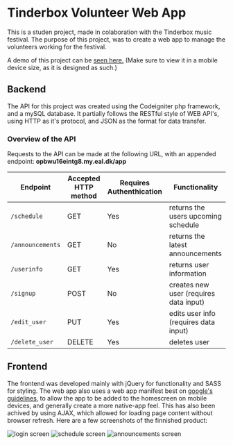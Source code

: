 # Tinderbox Volunteer Web App
This is a studen project, made in colaboration with the Tinderbox music festival.
The purpose of this project, was to create a web app to manage the volunteers working for the festival.

A demo of this project can be [seen here.](http://opbwu16eintg8.my.eal.dk/)
(Make sure to view it in a mobile device size, as it is designed as such.)
## Backend
The API for this project was created using the Codeigniter php framework, and a mySQL database.
It partially follows the RESTful style of WEB API's, using HTTP as it's protocol, and JSON as the format for data transfer.
### Overview of the API
Requests to the API can be made at the following URL, with an appended endpoint: **opbwu16eintg8.my.eal.dk/app**

Endpoint | Accepted HTTP method | Requires Authenthication | Functionality |
--- | --- | --- | ---
`/schedule` | GET | Yes | returns the users upcoming schedule
`/announcements` | GET | No | returns the latest announcements
`/userinfo` | GET | Yes | returns user information
`/signup` | POST | No | creates new user (requires data input)
`/edit_user` | PUT | Yes | edits user info (requires data input)
`/delete_user` | DELETE | Yes | deletes user

## Frontend
The frontend was developed mainly with jQuery for functionality and SASS for styling.
The web app also uses a web app manifest best on [google's guidelines](https://developers.google.com/web/fundamentals/engage-and-retain/web-app-manifest/), to allow the app to be added to the homescreen on mobile devices, and generally create a more native-app feel.
This has also been achived by using AJAX, which allowed for loading page content without browser refresh.
Here are a few screenshots of the finnished product:

![login screen][lg]   ![schedule screen][sch]   ![announcements screen][ann]

[lg]: https://cloud.githubusercontent.com/assets/22744066/25851715/23e64030-34c7-11e7-84de-ab1bf7c64b92.png "Login Screen"
[sch]: https://cloud.githubusercontent.com/assets/22744066/25851748/426a12e8-34c7-11e7-9498-1688a5ee856e.png "Schedule Screen"
[ann]: https://cloud.githubusercontent.com/assets/22744066/25851763/4d61706a-34c7-11e7-878b-b98b6e2d536f.png "Announcements Screen"
